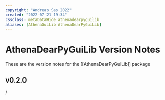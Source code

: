 ```yaml
---
copyright: "Andreas Sas 2022"
created: "2022-07-21 19:34"
cssclass: metaDataHide athenadearpyguilib
aliases: [AthenaGuiLib AthenaDearPyGuiLib]
---
```


# AthenaDearPyGuiLib Version Notes
These are the version notes for the [[AthenaDearPyGuiLib]] package

## v0.2.0
/